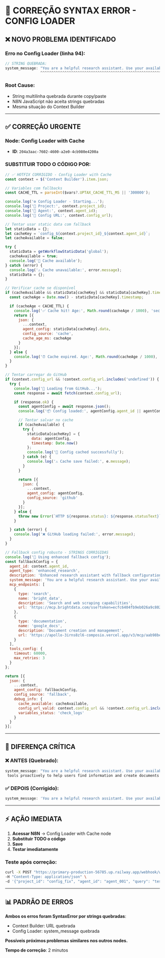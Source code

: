 # 🚨 CORREÇÃO SYNTAX ERROR - CONFIG LOADER

## ❌ **NOVO PROBLEMA IDENTIFICADO**

### **Erro no Config Loader (linha 94):**
```javascript
// STRING QUEBRADA:
system_message: "You are a helpful research assistant. Use your available
                ^^^^^^^^^^^^^^^^^^^^^^^^^^^^^^^^^^^^^^^^^^^^^^^^^^^^^^^^^
```

### **Root Cause:**
- String multilinha quebrada durante copy/paste
- N8N JavaScript não aceita strings quebradas
- Mesma situação do Context Builder

---

## ✅ **CORREÇÃO URGENTE**

### **Node: Config Loader with Cache**
- **ID**: `204a3aac-7602-4600-a2e0-4cb980e4200a`

### **SUBSTITUIR TODO O CÓDIGO POR:**

```javascript
// ✅ HOTFIX CORRIGIDO - Config Loader with Cache
const context = $('Context Builder').item.json;

// Variables com fallbacks
const CACHE_TTL = parseInt($vars?.UPTAX_CACHE_TTL_MS || '300000');

console.log('⚙️ Config Loader - Starting...');
console.log('📍 Project:', context.project_id);
console.log('🤖 Agent:', context.agent_id);
console.log('🔗 Config URL:', context.config_url);

// Tentar usar static data com fallback
let staticData = {};
let cacheKey = `config_${context.project_id}_${context.agent_id}`;
let cacheAvailable = false;

try {
  staticData = getWorkflowStaticData('global');
  cacheAvailable = true;
  console.log('💾 Cache available');
} catch (error) {
  console.log('⚠️ Cache unavailable:', error.message);
  staticData = {};
}

// Verificar cache se disponível
if (cacheAvailable && staticData[cacheKey] && staticData[cacheKey].timestamp) {
  const cacheAge = Date.now() - staticData[cacheKey].timestamp;

  if (cacheAge < CACHE_TTL) {
    console.log('✅ Cache hit! Age:', Math.round(cacheAge / 1000), 'seconds');
    return [{
      json: {
        ...context,
        agent_config: staticData[cacheKey].data,
        config_source: 'cache',
        cache_age_ms: cacheAge
      }
    }];
  } else {
    console.log('⏰ Cache expired. Age:', Math.round(cacheAge / 1000), 'seconds');
  }
}

// Tentar carregar do GitHub
if (context.config_url && !context.config_url.includes('undefined')) {
  try {
    console.log('🔄 Loading from GitHub...');
    const response = await fetch(context.config_url);

    if (response.ok) {
      const agentConfig = await response.json();
      console.log('📦 Config loaded:', agentConfig.agent_id || agentConfig.agent_type);

      // Tentar salvar no cache
      if (cacheAvailable) {
        try {
          staticData[cacheKey] = {
            data: agentConfig,
            timestamp: Date.now()
          };
          console.log('💾 Config cached successfully');
        } catch (e) {
          console.log('⚠️ Cache save failed:', e.message);
        }
      }

      return [{
        json: {
          ...context,
          agent_config: agentConfig,
          config_source: 'github'
        }
      }];
    } else {
      throw new Error(`HTTP ${response.status}: ${response.statusText}`);
    }

  } catch (error) {
    console.log('❌ GitHub loading failed:', error.message);
  }
}

// Fallback config robusto - STRINGS CORRIGIDAS
console.log('🔄 Using enhanced fallback config');
const fallbackConfig = {
  agent_id: context.agent_id,
  agent_type: 'enhanced_research',
  description: 'Enhanced research assistant with fallback configuration',
  system_message: 'You are a helpful research assistant. Use your available tools proactively to help users find information and create documents.',
  mcp_endpoints: [
    {
      type: 'search',
      name: 'bright_data',
      description: 'Search and web scraping capabilities',
      url: 'https://mcp.brightdata.com/sse?token=ecfc6404fb9eb026a9c802196b8d5caaf131d63c0931f9e888e57077e6b1f8cf'
    },
    {
      type: 'documentation',
      name: 'google_docs',
      description: 'Document creation and management',
      url: 'https://apollo-3irns8zl6-composio.vercel.app/v3/mcp/aab98bef-8816-4873-95f6-45615ca063d4/mcp?include_composio_helper_actions=true'
    }
  ],
  tools_config: {
    timeout: 60000,
    max_retries: 3
  }
};

return [{
  json: {
    ...context,
    agent_config: fallbackConfig,
    config_source: 'fallback',
    debug_info: {
      cache_available: cacheAvailable,
      config_url_valid: context.config_url && !context.config_url.includes('undefined'),
      variables_status: 'check_logs'
    }
  }
}];
```

---

## 🎯 **DIFERENÇA CRÍTICA**

### **❌ ANTES (Quebrado):**
```javascript
system_message: "You are a helpful research assistant. Use your available
 tools proactively to help users find information and create documents.",
```

### **✅ DEPOIS (Corrigido):**
```javascript
system_message: 'You are a helpful research assistant. Use your available tools proactively to help users find information and create documents.',
```

---

## ⚡ **AÇÃO IMEDIATA**

1. **Acessar N8N** → Config Loader with Cache node
2. **Substituir TODO o código**
3. **Save**
4. **Testar imediatamente**

### **Teste após correção:**
```bash
curl -X POST "https://primary-production-56785.up.railway.app/webhook/work-1001" \
-H "Content-Type: application/json" \
-d '{"project_id": "config_fix", "agent_id": "agent_001", "query": "teste config corrigido"}'
```

---

## 📊 **PADRÃO DE ERROS**

**Ambos os erros foram SyntaxError por strings quebradas**:
- Context Builder: URL quebrada
- Config Loader: system_message quebrada

**Possíveis próximos problemas similares nos outros nodes.**

**Tempo de correção**: 2 minutos